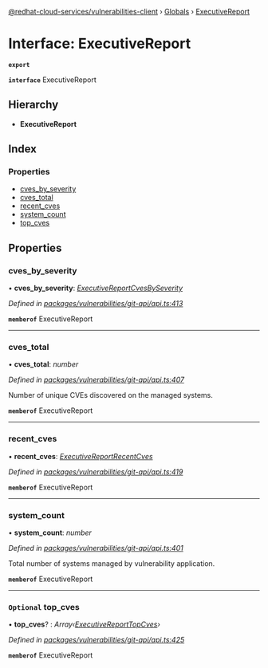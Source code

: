 [@redhat-cloud-services/vulnerabilities-client](../README.md) › [Globals](../globals.md) › [ExecutiveReport](executivereport.md)

# Interface: ExecutiveReport

**`export`** 

**`interface`** ExecutiveReport

## Hierarchy

* **ExecutiveReport**

## Index

### Properties

* [cves_by_severity](executivereport.md#cves_by_severity)
* [cves_total](executivereport.md#cves_total)
* [recent_cves](executivereport.md#recent_cves)
* [system_count](executivereport.md#system_count)
* [top_cves](executivereport.md#optional-top_cves)

## Properties

###  cves_by_severity

• **cves_by_severity**: *[ExecutiveReportCvesBySeverity](executivereportcvesbyseverity.md)*

*Defined in [packages/vulnerabilities/git-api/api.ts:413](https://github.com/RedHatInsights/javascript-clients/blob/master/packages/vulnerabilities/git-api/api.ts#L413)*

**`memberof`** ExecutiveReport

___

###  cves_total

• **cves_total**: *number*

*Defined in [packages/vulnerabilities/git-api/api.ts:407](https://github.com/RedHatInsights/javascript-clients/blob/master/packages/vulnerabilities/git-api/api.ts#L407)*

Number of unique CVEs discovered on the managed systems.

**`memberof`** ExecutiveReport

___

###  recent_cves

• **recent_cves**: *[ExecutiveReportRecentCves](executivereportrecentcves.md)*

*Defined in [packages/vulnerabilities/git-api/api.ts:419](https://github.com/RedHatInsights/javascript-clients/blob/master/packages/vulnerabilities/git-api/api.ts#L419)*

**`memberof`** ExecutiveReport

___

###  system_count

• **system_count**: *number*

*Defined in [packages/vulnerabilities/git-api/api.ts:401](https://github.com/RedHatInsights/javascript-clients/blob/master/packages/vulnerabilities/git-api/api.ts#L401)*

Total number of systems managed by vulnerability application.

**`memberof`** ExecutiveReport

___

### `Optional` top_cves

• **top_cves**? : *Array‹[ExecutiveReportTopCves](executivereporttopcves.md)›*

*Defined in [packages/vulnerabilities/git-api/api.ts:425](https://github.com/RedHatInsights/javascript-clients/blob/master/packages/vulnerabilities/git-api/api.ts#L425)*

**`memberof`** ExecutiveReport
